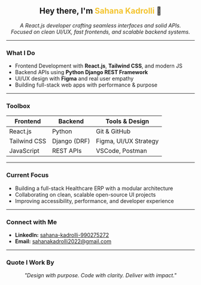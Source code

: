 <h2 align="center">Hey there, I'm <span style="color:#F4C430;">Sahana Kadrolli</span> 👋</h2>

<p align="center">
  <em>A React.js developer crafting seamless interfaces and solid APIs.</em><br/>
  <em>Focused on clean UI/UX, fast frontends, and scalable backend systems.</em>
</p>

---

### What I Do

- Frontend Development with **React.js**, **Tailwind CSS**, and modern JS  
- Backend APIs using **Python Django REST Framework**  
- UI/UX design with **Figma** and real user empathy  
- Building full-stack web apps with performance & purpose

---

###  Toolbox

| Frontend      | Backend         | Tools & Design         |
| ------------- | --------------- | ---------------------- |
| React.js      | Python          | Git & GitHub           |
| Tailwind CSS  | Django (DRF)    | Figma, UI/UX Strategy  |
| JavaScript    | REST APIs       | VSCode, Postman        |

---

###  Current Focus

- Building a full-stack Healthcare ERP with a modular architecture  
- Collaborating on clean, scalable open-source UI projects  
- Improving accessibility, performance, and developer experience  

---

###  Connect with Me

<div align="left"> 
 

- <strong>LinkedIn:</strong> [sahana-kadrolli-990275272](https://www.linkedin.com/in/sahana-kadrolli-990275272)  
- <strong>Email:</strong> <a href="mailto:sahanakadrolli2022@gmail.com">sahanakadrolli2022@gmail.com</a>  
</div>

---

### Quote I Work By

<p align="center"><em>"Design with purpose. Code with clarity. Deliver with impact."</em></p>
